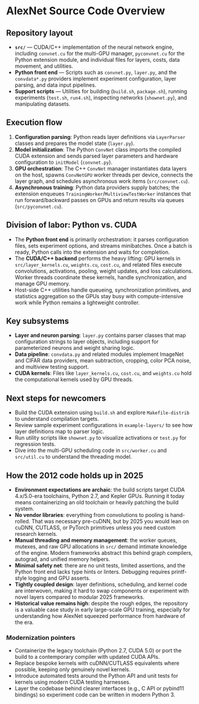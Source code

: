 # AlexNet Source Code Overview

## Repository layout
- **`src/`** — CUDA/C++ implementation of the neural network engine, including `convnet.cu` for the multi-GPU manager, `pyconvnet.cu` for the Python extension module, and individual files for layers, costs, data movement, and utilities.
- **Python front end** — Scripts such as `convnet.py`, `layer.py`, and the `convdata*.py` providers implement experiment configuration, layer parsing, and data input pipelines.
- **Support scripts** — Utilities for building (`build.sh`, `package.sh`), running experiments (`test.sh`, `run4.sh`), inspecting networks (`shownet.py`), and manipulating datasets.

## Execution flow
1. **Configuration parsing**: Python reads layer definitions via `LayerParser` classes and prepares the model state (`layer.py`).
2. **Model initialization**: The Python `ConvNet` class imports the compiled CUDA extension and sends parsed layer parameters and hardware configuration to `initModel` (`convnet.py`).
3. **GPU orchestration**: The C++ `ConvNet` manager instantiates data layers on the host, spawns `ConvNetGPU` worker threads per device, connects the layer graph, and schedules asynchronous work items (`src/convnet.cu`).
4. **Asynchronous training**: Python data providers supply batches; the extension enqueues `TrainingWorker`/`MultiviewTestWorker` instances that run forward/backward passes on GPUs and return results via queues (`src/pyconvnet.cu`).

## Division of labor: Python vs. CUDA
- The **Python front end** is primarily orchestration: it parses configuration files, sets experiment options, and streams minibatches. Once a batch is ready, Python calls into the extension and waits for completion.
- The **CUDA/C++ backend** performs the heavy lifting: GPU kernels in `src/layer_kernels.cu`, `weights.cu`, `cost.cu`, and related files execute convolutions, activations, pooling, weight updates, and loss calculations. Worker threads coordinate these kernels, handle synchronization, and manage GPU memory.
- Host-side C++ utilities handle queueing, synchronization primitives, and statistics aggregation so the GPUs stay busy with compute-intensive work while Python remains a lightweight controller.

## Key subsystems
- **Layer and neuron parsing**: `layer.py` contains parser classes that map configuration strings to layer objects, including support for parameterized neurons and weight sharing logic.
- **Data pipeline**: `convdata.py` and related modules implement ImageNet and CIFAR data providers, mean subtraction, cropping, color PCA noise, and multiview testing support.
- **CUDA kernels**: Files like `layer_kernels.cu`, `cost.cu`, and `weights.cu` hold the computational kernels used by GPU threads.

## Next steps for newcomers
- Build the CUDA extension using `build.sh` and explore `Makefile-distrib` to understand compilation targets.
- Review sample experiment configurations in `example-layers/` to see how layer definitions map to parser logic.
- Run utility scripts like `shownet.py` to visualize activations or `test.py` for regression tests.
- Dive into the multi-GPU scheduling code in `src/worker.cu` and `src/util.cu` to understand the threading model.

## How the 2012 code holds up in 2025
- **Environment expectations are archaic**: the build scripts target CUDA 4.x/5.0-era toolchains, Python 2.7, and Kepler GPUs. Running it today means containerizing an old toolchain or heavily patching the build system.
- **No vendor libraries**: everything from convolutions to pooling is hand-rolled. That was necessary pre-cuDNN, but by 2025 you would lean on cuDNN, CUTLASS, or PyTorch primitives unless you need custom research kernels.
- **Manual threading and memory management**: the worker queues, mutexes, and raw GPU allocations in `src/` demand intimate knowledge of the engine. Modern frameworks abstract this behind graph compilers, autograd, and unified memory helpers.
- **Minimal safety net**: there are no unit tests, limited assertions, and the Python front end lacks type hints or linters. Debugging requires printf-style logging and GPU asserts.
- **Tightly coupled design**: layer definitions, scheduling, and kernel code are interwoven, making it hard to swap components or experiment with novel layers compared to modular 2025 frameworks.
- **Historical value remains high**: despite the rough edges, the repository is a valuable case study in early large-scale GPU training, especially for understanding how AlexNet squeezed performance from hardware of the era.

### Modernization pointers
- Containerize the legacy toolchain (Python 2.7, CUDA 5.0) or port the build to a contemporary compiler with updated CUDA APIs.
- Replace bespoke kernels with cuDNN/CUTLASS equivalents where possible, keeping only genuinely novel kernels.
- Introduce automated tests around the Python API and unit tests for kernels using modern CUDA testing harnesses.
- Layer the codebase behind clearer interfaces (e.g., C API or pybind11 bindings) so experiment code can be written in modern Python 3.
